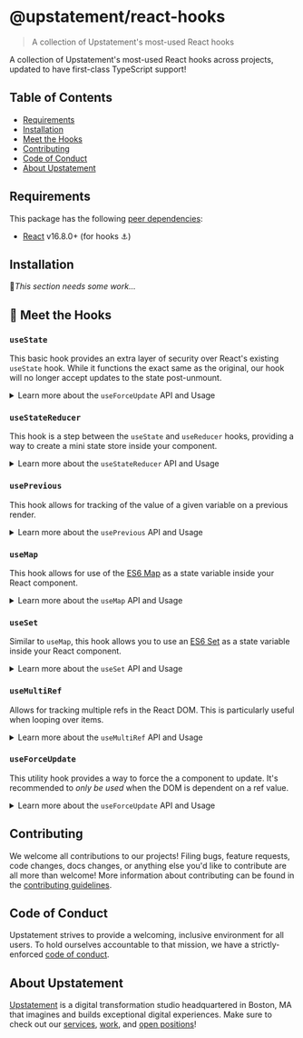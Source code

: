 # @upstatement/react-hooks

> A collection of Upstatement's most-used React hooks

A collection of Upstatement's most-used React hooks across projects, updated to have first-class TypeScript support!

## Table of Contents

- [Requirements](#requirements)
- [Installation](#installation)
- [Meet the Hooks](#-meet-the-hooks)
- [Contributing](#contributing)
- [Code of Conduct](#code-of-conduct)
- [About Upstatement](#about-upstatement)

## Requirements

This package has the following [peer dependencies](https://docs.npmjs.com/files/package.json#peerdependencies):

- [React](https://www.npmjs.com/package/react) v16.8.0+ (for hooks ⚓️)

## Installation

🚧*This section needs some work...*

## 👋 Meet the Hooks

### `useState`

This basic hook provides an extra layer of security over React's existing `useState` hook. While it functions the exact same as the original, our hook will no longer accept updates to the state post-unmount.

<details>
<summary>Learn more about the <code>useForceUpdate</code> API and Usage</summary>

#### API

The API remains unchanged from React's `useState` hook: https://reactjs.org/docs/hooks-reference.html#usestate

#### Usage

```jsx
import { useState } from '@upstatement/react-hooks';

const App = () => {
  const [count, setCount] = useState(0);

  const increment = () => {
    setCount(count => count + 1);
  };

  return (
    <div>
      <h4>Count: {count}</h4>
      <button onClick={increment}>Increment</button>
    </div>
  );
};
```

</details>

### `useStateReducer`

This hook is a step between the `useState` and `useReducer` hooks, providing a way to create a mini state store inside your component.

<details>
<summary>Learn more about the <code>useStateReducer</code> API and Usage</summary>

#### API

```js
const [state, set] = useStateReducer(initialState);
```

The initial state should be a record of key-value pairs. Similar to `useState`, these values can either be the exact value, or a function to be lazily evaluated when the hook is run. For example:

```js
const [state, set] = useStateReducer({
  name: 'John',
  expensiveValue: () => {
    const initialState = someExpensiveComputation();
    return initialState;
  },
});
```

The `set` function contains a number of properties that update the respective values within the state. For example:

```js
const [state, set] = useStateReducer({
  age: 6,
  maxAge: 8,
});

set.age(5); // Sets age to 5
set.age(age => age + 1); // Increases age by 1
set.age((age, state) => Math.min(age + 1, state.maxAge)); // Increases age by 1, capped by current state's maxAge value
```

#### Usage

```jsx
import { useStateReducer } from '@upstatement/react-hooks';

const UserForm = ({ onSubmit }) => {
  const [state, set] = useStateReducer({
    name: '',
    age: 0,
    createdAt: () => new Date(),
  });

  return (
    <form onSubmit={onSubmit}>
      <input id="name" value={state.name} onChange={evt => set.name(evt.target.value)} />
      <input id="age" type="number" value={state.age} onChange={evt => set.age(evt.target.value)} />
    </form>
  );
};
```

</details>

### `usePrevious`

This hook allows for tracking of the value of a given variable on a previous render.

<details>
<summary>Learn more about the <code>usePrevious</code> API and Usage</summary>

#### API

```js
const previousValue = usePrevious(currentValue);
```

The initial previous value returned will be the same as the current value.

It's important to note that the previous value does not update when the given value changes, but rather on _every render_.

#### Usage

```jsx
import { usePrevious } from '@upstatement/react-hooks';

const Direction = ({ scrollY }) => {
  const previousScrollY = usePrevious(scrollY);

  if (scrollY === previousScrollY) {
    return null;
  } else if (scrollY > previousScrollY) {
    return <ArrowUp />;
  }
  return <ArrowDown />;
};
```

</details>

### `useMap`

This hook allows for use of the [ES6 Map](https://developer.mozilla.org/en-US/docs/Web/JavaScript/Reference/Global_Objects/Map) as a state variable inside your React component.

<details>
<summary>Learn more about the <code>useMap</code> API and Usage</summary>

#### API

```js
const map = useMap(arrayOfTuples);
// Accepts the same initial value that Map's constructor does
```

All map methods can then be used as normal, including (but not limited to) `map.set`, `map.has`, and `map.delete`.

#### Usage

```jsx
import { useMap, useState } from '@upstatement/react-hooks';

const DictionarySearch = () => {
  const dictionaryMap = useMap();

  const [search, setSearch] = useState('');
  const [term, setTerm] = useState('');
  const [definition, setDefinition] = useState('');

  const addDefinition = evt => {
    evt.preventDefault();
    dictionaryMap.add(term, definition);
    setTerm('');
    setDefinition('');
  };

  const onChange = setFunction => evt => {
    setFunction(evt.target.value);
  };

  return (
    <div>
      <input id="search" value={search} onChange={onChange(setSearch)} />
      {dictionaryMap.has(search) ? (
        <p style={{ color: 'green' }}>{dictionaryMap.get(search)}</p>
      ) : (
        <p style={{ color: 'red' }}>Term not found in dictionary.</p>
      )}
      <form onSubmit={addDefinition}>
        <input id="term" value={term} onChange={onChange(setTerm)} />
        <textarea id="definition" value={definition} onChange={onChange(setDefinition)}></textarea>
      </form>
    </div>
  );
};
```

</details>

### `useSet`

Similar to `useMap`, this hook allows you to use an [ES6 Set](https://developer.mozilla.org/en-US/docs/Web/JavaScript/Reference/Global_Objects/Set) as a state variable inside your React component.

<details>
<summary>Learn more about the <code>useSet</code> API and Usage</summary>

#### API

```js
const set = useSet(arrayOfValues);
// Accepts the same initial value that Set's constructor does
```

All set methods can then be used as normal, including (but not limited to) `set.add`, `set.has`, and `set.delete`.

#### Usage

```jsx
import { useSet } from '@upstatement/react-hooks';

const Shop = ({ items }) => {
  const cartSet = useSet();

  const addToCart = index => {
    const item = items[index];
    if (item) {
      cartSet.add(item.name);
    }
  };

  return (
    <div>
      <h2>Items</h2>
      <ul>
        {items.map(({ name, price }, index) => (
          <li key={name}>
            <p>{name}</p>
            <p>${price}</p>
            <button disabled={cartSet.has(name)} onClick={() => addToCart(index)}>
              Add to cart
            </button>
          </li>
        ))}
      </ul>
    </div>
  );
};
```

</details>

### `useMultiRef`

Allows for tracking multiple refs in the React DOM. This is particularly useful when looping over items.

<details>
<summary>Learn more about the <code>useMultiRef</code> API and Usage</summary>

### API

```js
const [refs, setRef] = useMultiRef();
```

### Usage

```jsx
import { useEffect } from 'react';
import { useMultiRef } from '@upstatement/react-hooks';
import { last } from 'lodash';

const Modal = ({ links }) => {
  const [linkRefs, setLinkRef] = useMultiRef();

  const lockModalFocus = evt => {
    if (evt.keyCode === 9) {
      // Pressed tab
      const linkEls = linkRefs.current;
      if (evt.shiftKey && document.activeElement === linkEls[0]) {
        evt.preventDefault();
        last(linkEls).focus();
      } else if (!evt.shiftKey && document.activeElement === last(linkEls)) {
        evt.preventDefault();
        linkEls[0].focus();
      }
    }
  };

  useEffect(() => {
    linkRefs.current[0].focus();
    window.addEventListener('keydown', lockModalFocus);
    return () => {
      window.removeEventListener('keydown', lockModalFocus);
    };
  }, []);

  return (
    <ul>
      {links.map(({ href, text }, index) => (
        <li key={index} ref={setLinkRef(index)}>
          <a href={href}>{text}</a>
        </li>
      ))}
    </ul>
  );
};
```

</details>

### `useForceUpdate`

This utility hook provides a way to force the a component to update. It's recommended to _only be used_ when the DOM is dependent on a ref value.

<details>
<summary>Learn more about the <code>useForceUpdate</code> API and Usage</summary>

#### API

```js
const update = useForceUpdate();
```

Every call to the `update` function will increase an internal tick. This in turn will force a re-render of the component.

#### Usage

This hook is actually used in our `useSet` and `useMap` hooks! A snippet of that code is found below:

```js
import { useRef } from 'react';
import { useForceUpdate } from '@upstatement/react-hooks';

const useSet = iterable => {
  const update = useForceUpdate();
  const setRef = useRef(new Set(iterable));

  const set = new Set(setRef.current);

  set.add = value => {
    const newSet = setRef.add(value); // Add to our set reference
    update(); // force update to hook, recreating the `set` value
    return newSet;
  };

  return set;
};
```

</details>

## Contributing

We welcome all contributions to our projects! Filing bugs, feature requests, code changes, docs changes, or anything else you'd like to contribute are all more than welcome! More information about contributing can be found in the [contributing guidelines](.github/CONTRIBUTING.md).

## Code of Conduct

Upstatement strives to provide a welcoming, inclusive environment for all users. To hold ourselves accountable to that mission, we have a strictly-enforced [code of conduct](CODE_OF_CONDUCT.md).

## About Upstatement

[Upstatement](https://www.upstatement.com/) is a digital transformation studio headquartered in Boston, MA that imagines and builds exceptional digital experiences. Make sure to check out our [services](https://www.upstatement.com/services/), [work](https://www.upstatement.com/work/), and [open positions](https://www.upstatement.com/jobs/)!
